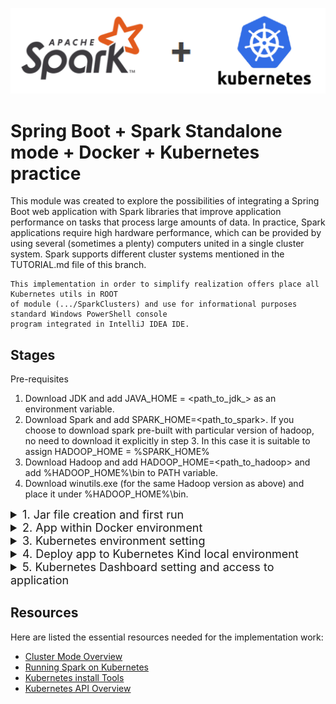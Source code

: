 ![](imgs/SPARKplusKUBE.png)

# Spring Boot + Spark Standalone mode + Docker + Kubernetes practice

This module was created to explore the possibilities of integrating a Spring Boot web application with
Spark libraries that improve application performance on tasks that process large amounts of data.
In practice, Spark applications require high hardware performance, which can be provided by using
several (sometimes a plenty) computers united in a single cluster system. Spark supports different 
cluster systems mentioned in the TUTORIAL.md file of this branch.

    This implementation in order to simplify realization offers place all Kubernetes utils in ROOT 
    of module (.../SparkClusters) and use for informational purposes standard Windows PowerShell console 
    program integrated in IntelliJ IDEA IDE.

## Stages

Pre-requisites

1. Download JDK and add JAVA_HOME = <path_to_jdk_> as an environment variable.
2. Download Spark and add SPARK_HOME=<path_to_spark>. If you choose to download spark pre-built with particular 
version of hadoop, no need to download it explicitly in step 3. In this case it is suitable to assign 
HADOOP_HOME = %SPARK_HOME%
3. Download Hadoop and add HADOOP_HOME=<path_to_hadoop> and add %HADOOP_HOME%\bin to PATH variable. 
4. Download winutils.exe (for the same Hadoop version as above) and place it under %HADOOP_HOME%\bin.

<details><summary style="font-size: 18px">1. Jar file creation and first run</summary>

Inside the root module directory (.../SparkClusters), do a:

Build app jar file:

```shell
mvn clean install
```

Run the Spring Boot App (it requires a customized java 11 environment and local TCP ports 8080
and 4040 must be free):

```shell
cd ..; java -jar ./StandaloneApp/target/StandaloneApp-1.0.jar
```

Now go to [http://localhost:9090/](http://localhost:9090/) where you can choose Spark method to
execute:
- to test Spark SQL DataSet filter method - [http://localhost:9090/localStandalone/selectionReport](http://localhost:9090/localStandalone/selectionReport);
- to test Spark SQL DataSet sorting method - [http://localhost:9090/localStandalone/sortingReport](http://localhost:9090/localStandalone/sortingReport);

As a result, you will get reports with execution time dimension inside.

Spark UI service started at [http://localhost:9190/](http://localhost:9190/).

To stop application press "Ctrl + c".

</details>

<details><summary style="font-size: 18px">2. App within Docker environment</summary>

NB!  **Docker** daemon has to be running!

Docker image creation

```shell
docker build --rm -t spring-spark-app .
```

Checking the functionality of the app with start/stop docker container

```shell
docker run --name=spring-spark-app-test --rm -p 9090:9090 -p 9190:9190 spring-spark-app
```

Now go to [http://localhost:9090/](http://localhost:9090/) and [http://localhost:9190/](http://localhost:9190/)
to check the result.

NB! To release ports for later use, you need to stop the Docker container by enforce closing of
console window or with a command:
```shell
docker stop spring-spark-app-test
```
</details>

<details><summary style="font-size: 18px">3. Kubernetes environment setting</summary>

Download **Kind util**:

```shell
curl.exe -Lo kind.exe https://kind.sigs.k8s.io/dl/v0.17.0/kind-windows-amd64
```

Download **kubectl util**:

```shell
curl.exe -Lo kubectl.exe https://dl.k8s.io/release/v1.26.0/bin/windows/amd64/kubectl.exe
```

NB!  **Docker** daemon has to be running!

Create a Kind default cluster (this command will download needed 'kindest/node' image, if it doesn't exist
in local Docker repo):

```shell
./kind create cluster --name kube-cluster
```

More usage can be discovered with:
```shell
./kind create cluster --help
```

Optionally, delete redundant cluster:
```shell
./kind delete cluster --name <cluster-name>
```

    Optionally, you can collect all Kubernetes utils files (like kind.exe and kubectl.exe in custom folder and 
    add path of this folder to system environment variable PATH.

</details>

<details><summary style="font-size: 18px">4. Deploy app to Kubernetes Kind local environment</summary>

Loading an Image Into Your Cluster:
```shell
./kind load docker-image spring-spark-app:latest --name kube-cluster
```
<img src="./imgs/imagesTag_Note.png" width="600" alt="mount_volume">

You can get a list of images present in the cluster node by using command (where kube-cluster-control-plane
is the name of the Docker container, obtained by adding '-control-plane' to the cluster name defined 
in kind command create cluster with flag --name):
```shell
docker exec -it kube-cluster-control-plane crictl images
```
Output has to contain row:

    docker.io/library/spring-spark-app         latest               .............       ...MB

Kube pod creation and running with YAML files:
    kubectl apply -f SpringSparkK8SCommon.yaml
```shell
./kubectl apply -f SpringSparkK8SCommon.yaml
```

Let's check pod and service creation result inside Kubernetes cluster:
```shell
./kubectl get pods
```
Output has to contain rows (STATUS must be - Running):

    NAME                               READY   STATUS    RESTARTS   AGE
    ssk-test-deploy-56b55bcf4d-xkqqs   1/1     Running   0          ..s

```shell
./kubectl get services
```
Output has to contain rows:

    NAME               TYPE           CLUSTER-IP     EXTERNAL-IP   PORT(S)                     AGE
    ssk-test-service   LoadBalancer   xx.xx.xx.xxx   <pending>     80:...../TCP,81:...../TCP   ..s

Kubernetes implies using of online connection to cluster with suppoerted API and CoreDNS within.
Get CoreDNS address we can with command:
```shell
./kubectl cluster-info
```
</details>
<details><summary style="font-size: 18px">5. Kubernetes Dashboard setting and access to application</summary>

The Dashboard UI is not deployed by default. To deploy it, run the following command:
```shell
./kubectl apply -f https://raw.githubusercontent.com/kubernetes/dashboard/v2.6.1/aio/deploy/recommended.yaml
```

Dashboard only supports logging in with a Bearer Token. To create we need to create sample user:
```shell
./kubectl apply -f Dashboard-adminuser.yaml
```

Getting a Bearer Token:
```shell
./kubectl -n kubernetes-dashboard create token admin-user
```

To enable access to the Dashboard we use the kubectl command-line tool:
```shell
./kubectl proxy
```

Kubectl will make Dashboard available at 
[http://localhost:8001/api/v1/namespaces/kubernetes-dashboard/services/https:kubernetes-dashboard:/proxy/](http://localhost:8001/api/v1/namespaces/kubernetes-dashboard/services/https:kubernetes-dashboard:/proxy/)

Now copy the token and paste it into the 'Enter token field' on the login screen.
![](imgs/tokenForm.png)
NB! We need correct copy in buffer of this token, without row ending hidden chars. For these purposes,
to run the above commands, it may be suitable to change Shell application.

Success:
![](imgs/kubernetesGUI.png)

Connection with Kubernetes API is possible only with auth features (like tokens, certificates etc),
which don't supported by a browsers. To provide connection between pod in Kubernetes cluster and any browser we can use internal service of
**Kubectl util** (commands must be run in separated console windows).

NB! This commands may interrupt your internet connection!

For our Spring app port ('-n default' - is definition of namespace):
```shell
./kubectl port-forward svc/ssk-test-service 9090:80 -n default
```
![](imgs/springAppStart.png)

For SparkClusters application UI:
```shell
./kubectl port-forward svc/ssk-test-service 9190:81 -n default
```
![](imgs/sparkUI.png)

In Kubernetes, namespaces provides a mechanism for isolating groups of resources within a single cluster.
Names of resources need to be unique within a namespace, but not across namespaces. Namespace-based scoping
is applicable only for namespaced objects (e.g. Deployments, Services, etc) and not for cluster-wide objects
(e.g. StorageClass, Nodes, PersistentVolumes, etc).

Now go to [http://localhost:9090/](http://localhost:9090/) where you can choose Spark method to
execute:
- to test Spark SQL DataSet filter method - [http://localhost:9090/localStandalone/selectionReport](http://localhost:9090/localStandalone/selectionReport);
- to test Spark SQL DataSet sorting method - [http://localhost:9090/localStandalone/sortingReport](http://localhost:9090/localStandalone/sortingReport);

As a result, you will get reports with execution time dimension inside.

Spark UI service started at [http://localhost:9190/](http://localhost:9190/).
</details>

## Resources

Here are listed the essential resources needed for the implementation work:

* [Cluster Mode Overview](https://spark.apache.org/docs/latest/cluster-overview.html)
* [Running Spark on Kubernetes](https://spark.apache.org/docs/latest/running-on-kubernetes.html)
* [Kubernetes install Tools](https://kubernetes.io/docs/tasks/tools/)
* [Kubernetes API Overview](https://kubernetes.io/docs/reference/generated/kubernetes-api/v1.20/#-strong-api-overview-strong-)


